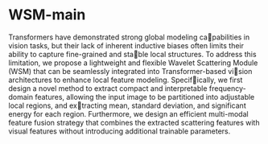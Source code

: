 # WSM-main
Transformers have demonstrated strong global modeling capabilities in vision tasks, but their lack of inherent inductive
biases often limits their ability to capture fine-grained and stable local structures. To address this limitation, we propose a
lightweight and flexible Wavelet Scattering Module (WSM)
that can be seamlessly integrated into Transformer-based vision architectures to enhance local feature modeling. Specifically, we first design a novel method to extract compact and
interpretable frequency-domain features, allowing the input
image to be partitioned into adjustable local regions, and extracting mean, standard deviation, and significant energy for
each region. Furthermore, we design an efficient multi-modal
feature fusion strategy that combines the extracted scattering
features with visual features without introducing additional
trainable parameters.
